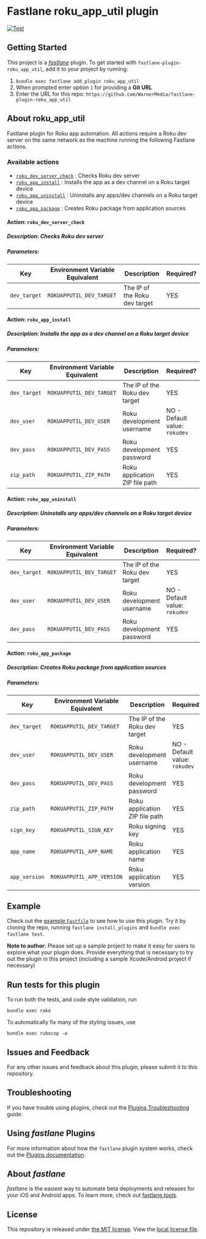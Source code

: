 # Fastlane roku_app_util plugin

[![Test](https://github.com/WarnerMedia/fastlane-plugin-roku_app_util/actions/workflows/test.yml/badge.svg?branch=main)](https://github.com/WarnerMedia/fastlane-plugin-roku_app_util/actions/workflows/test.yml)
<!-- [![fastlane Plugin Badge](https://rawcdn.githack.com/fastlane/fastlane/master/fastlane/assets/plugin-badge.svg)](https://rubygems.org/gems/fastlane-plugin-roku_app_util) -->

## Getting Started

This project is a [_fastlane_](https://github.com/fastlane/fastlane) plugin. To get started with `fastlane-plugin-roku_app_util`, add it to your project by running:

1. `bundle exec fastlane add_plugin roku_app_util`
2. When prompted enter option `1` for providing a **Git URL**
3. Enter the URL for this repo: `https://github.com/WarnerMedia/fastlane-plugin-roku_app_util`

## About roku_app_util

Fastlane plugin for Roku app automation. All actions require a Roku dev server on the same network as the machine running the following Fastlane actions.

### Available actions
* [`roku_dev_server_check`](#action-roku_dev_server_check) : Checks Roku dev server
* [`roku_app_install`](#action-roku_app_install) : Installs the app as a dev channel on a Roku target device
* [`roku_app_uninstall`](#action-roku_app_uninstall) : Uninstalls any apps/dev channels on a Roku target device
* [`roku_app_package`](#action-roku_app_package) : Creates Roku package from application sources

#### Action: `roku_dev_server_check`

##### Description: Checks Roku dev server

##### Parameters:

Key  | Environment Variable Equivalent | Description | Required?
------------- | ------------- | ------------- | -------------
`dev_target`  | `ROKUAPPUTIL_DEV_TARGET` | The IP of the Roku dev target | YES

#### Action: `roku_app_install`

##### Description: Installs the app as a dev channel on a Roku target device

##### Parameters:

Key  | Environment Variable Equivalent | Description | Required?
------------- | ------------- | ------------- | -------------
`dev_target`  | `ROKUAPPUTIL_DEV_TARGET` | The IP of the Roku dev target | YES
`dev_user`    | `ROKUAPPUTIL_DEV_USER`   | Roku development username | NO - Default value: `rokudev`
`dev_pass`    | `ROKUAPPUTIL_DEV_PASS`   | Roku development password | YES
`zip_path`    | `ROKUAPPUTIL_ZIP_PATH`   | Roku application ZIP file path | YES

#### Action: `roku_app_uninstall`

##### Description: Uninstalls any apps/dev channels on a Roku target device

##### Parameters:

Key  | Environment Variable Equivalent | Description | Required?
------------- | ------------- | ------------- | -------------
`dev_target`  | `ROKUAPPUTIL_DEV_TARGET` | The IP of the Roku dev target | YES
`dev_user`    | `ROKUAPPUTIL_DEV_USER`   | Roku development username | NO - Default value: `rokudev`
`dev_pass`    | `ROKUAPPUTIL_DEV_PASS`   | Roku development password | YES

#### Action: `roku_app_package`

##### Description: Creates Roku package from application sources

##### Parameters:

Key  | Environment Variable Equivalent | Description | Required?
------------- | ------------- | ------------- | -------------
`dev_target`  | `ROKUAPPUTIL_DEV_TARGET` | The IP of the Roku dev target | YES
`dev_user`    | `ROKUAPPUTIL_DEV_USER`   | Roku development username | NO - Default value: `rokudev`
`dev_pass`    | `ROKUAPPUTIL_DEV_PASS`   | Roku development password | YES
`zip_path`    | `ROKUAPPUTIL_ZIP_PATH`   | Roku application ZIP file path | YES
`sign_key`    | `ROKUAPPUTIL_SIGN_KEY`   | Roku signing key | YES
`app_name`    | `ROKUAPPUTIL_APP_NAME`   | Roku application name | YES
`app_version` | `ROKUAPPUTIL_APP_VERSION`| Roku application version | YES

## Example

Check out the [example `Fastfile`](fastlane/Fastfile) to see how to use this plugin. Try it by cloning the repo, running `fastlane install_plugins` and `bundle exec fastlane test`.

**Note to author:** Please set up a sample project to make it easy for users to explore what your plugin does. Provide everything that is necessary to try out the plugin in this project (including a sample Xcode/Android project if necessary)

## Run tests for this plugin

To run both the tests, and code style validation, run

```
bundle exec rake
```

To automatically fix many of the styling issues, use
```
bundle exec rubocop -a
```

## Issues and Feedback

For any other issues and feedback about this plugin, please submit it to this repository.

## Troubleshooting

If you have trouble using plugins, check out the [Plugins Troubleshooting](https://docs.fastlane.tools/plugins/plugins-troubleshooting/) guide.

## Using _fastlane_ Plugins

For more information about how the `fastlane` plugin system works, check out the [Plugins documentation](https://docs.fastlane.tools/plugins/create-plugin/).

## About _fastlane_

_fastlane_ is the easiest way to automate beta deployments and releases for your iOS and Android apps. To learn more, check out [fastlane.tools](https://fastlane.tools).

## License

This repository is released under [the MIT license](https://en.wikipedia.org/wiki/MIT_License).  View the [local license file](./LICENSE).
